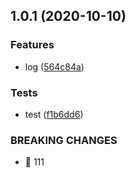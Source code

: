 ## 1.0.1 (2020-10-10)


### Features

* log ([564c84a](https://github.com/wells6880/learn-test/commit/564c84ac85c05f688b6dc2817991729b692e5a7b))


### Tests

* test ([f1b6dd6](https://github.com/wells6880/learn-test/commit/f1b6dd653eb1250f5776ee21232a3bb9345afb74))


### BREAKING CHANGES

* 🧨 111



